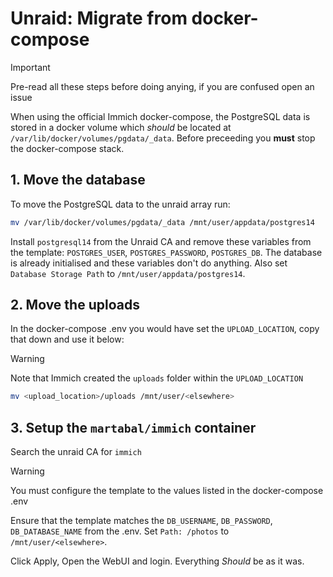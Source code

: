 # Unraid: Migrate from docker-compose

> [!IMPORTANT]  
> Pre-read all these steps before doing anying, if you are confused open an issue

When using the official Immich docker-compose, the PostgreSQL data is stored in a docker volume which _should_ be located at `/var/lib/docker/volumes/pgdata/_data`. Before preceeding you **must** stop the docker-compose stack.

## 1. Move the database

To move the PostgreSQL data to the unraid array run:

```bash
mv /var/lib/docker/volumes/pgdata/_data /mnt/user/appdata/postgres14
```

Install `postgresql14` from the Unraid CA and remove these variables from the template: `POSTGRES_USER`, `POSTGRES_PASSWORD`, `POSTGRES_DB`.
The database is already initialised and these variables don't do anything.
Also set `Database Storage Path` to `/mnt/user/appdata/postgres14`.

## 2. Move the uploads

In the docker-compose .env you would have set the `UPLOAD_LOCATION`, copy that down and use it below:

> [!WARNING]  
> Note that Immich created the `uploads` folder within the `UPLOAD_LOCATION`

```bash
mv <upload_location>/uploads /mnt/user/<elsewhere>
```

## 3. Setup the `martabal/immich` container

Search the unraid CA for `immich`

> [!WARNING]  
> You must configure the template to the values listed in the docker-compose .env

Ensure that the template matches the `DB_USERNAME`, `DB_PASSWORD`, `DB_DATABASE_NAME` from the .env. Set `Path: /photos` to `/mnt/user/<elsewhere>`.

Click Apply, Open the WebUI and login. Everything _Should_ be as it was.
